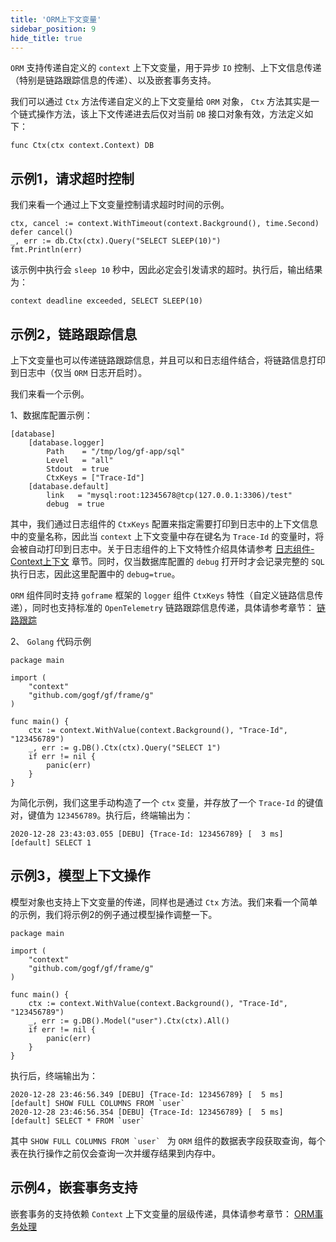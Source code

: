```yaml
---
title: 'ORM上下文变量'
sidebar_position: 9
hide_title: true
---
```


`ORM` 支持传递自定义的 `context` 上下文变量，用于异步 `IO` 控制、上下文信息传递（特别是链路跟踪信息的传递）、以及嵌套事务支持。

我们可以通过 `Ctx` 方法传递自定义的上下文变量给 `ORM` 对象， `Ctx` 方法其实是一个链式操作方法，该上下文传递进去后仅对当前 `DB` 接口对象有效，方法定义如下：

```
func Ctx(ctx context.Context) DB
```

## 示例1，请求超时控制

我们来看一个通过上下文变量控制请求超时时间的示例。

```
ctx, cancel := context.WithTimeout(context.Background(), time.Second)
defer cancel()
_, err := db.Ctx(ctx).Query("SELECT SLEEP(10)")
fmt.Println(err)
```

该示例中执行会 `sleep 10` 秒中，因此必定会引发请求的超时。执行后，输出结果为：

```
context deadline exceeded, SELECT SLEEP(10)
```

## 示例2，链路跟踪信息

上下文变量也可以传递链路跟踪信息，并且可以和日志组件结合，将链路信息打印到日志中（仅当 `ORM` 日志开启时）。

我们来看一个示例。

1、数据库配置示例：

```
[database]
    [database.logger]
        Path    = "/tmp/log/gf-app/sql"
        Level   = "all"
        Stdout  = true
        CtxKeys = ["Trace-Id"]
    [database.default]
        link   = "mysql:root:12345678@tcp(127.0.0.1:3306)/test"
        debug  = true
```

其中，我们通过日志组件的 `CtxKeys` 配置来指定需要打印到日志中的上下文信息中的变量名称，因此当 `context` 上下文变量中存在键名为 `Trace-Id` 的变量时，将会被自动打印到日志中。关于日志组件的上下文特性介绍具体请参考 [日志组件-Context上下文](output/goframe-v1.16-md/核心组件-重点/日志组件/日志组件-高级特性/日志组件-Context上下文) 章节。同时，仅当数据库配置的 `debug` 打开时才会记录完整的 `SQL` 执行日志，因此这里配置中的 `debug=true`。

`ORM` 组件同时支持 `goframe` 框架的 `logger` 组件 `CtxKeys` 特性（自定义链路信息传递），同时也支持标准的 `OpenTelemetry` 链路跟踪信息传递，具体请参考章节： [链路跟踪](output/goframe-v1.16-md/核心组件-重点/链路跟踪)

2、 `Golang` 代码示例

```
package main

import (
	"context"
	"github.com/gogf/gf/frame/g"
)

func main() {
	ctx := context.WithValue(context.Background(), "Trace-Id", "123456789")
	_, err := g.DB().Ctx(ctx).Query("SELECT 1")
	if err != nil {
		panic(err)
	}
}
```

为简化示例，我们这里手动构造了一个 `ctx` 变量，并存放了一个 `Trace-Id` 的键值对，键值为 `123456789`。执行后，终端输出为：

```
2020-12-28 23:43:03.055 [DEBU] {Trace-Id: 123456789} [  3 ms] [default] SELECT 1
```

## 示例3，模型上下文操作

模型对象也支持上下文变量的传递，同样也是通过 `Ctx` 方法。我们来看一个简单的示例，我们将示例2的例子通过模型操作调整一下。

```
package main

import (
	"context"
	"github.com/gogf/gf/frame/g"
)

func main() {
	ctx := context.WithValue(context.Background(), "Trace-Id", "123456789")
	_, err := g.DB().Model("user").Ctx(ctx).All()
	if err != nil {
		panic(err)
	}
}
```

执行后，终端输出为：

```
2020-12-28 23:46:56.349 [DEBU] {Trace-Id: 123456789} [  5 ms] [default] SHOW FULL COLUMNS FROM `user`
2020-12-28 23:46:56.354 [DEBU] {Trace-Id: 123456789} [  5 ms] [default] SELECT * FROM `user`
```

其中 ``SHOW FULL COLUMNS FROM `user` `` 为 `ORM` 组件的数据表字段获取查询，每个表在执行操作之前仅会查询一次并缓存结果到内存中。

## 示例4，嵌套事务支持

嵌套事务的支持依赖 `Context` 上下文变量的层级传递，具体请参考章节： [ORM事务处理](output/goframe-v1.16-md/核心组件-重点/数据库ORM/ORM事务处理)